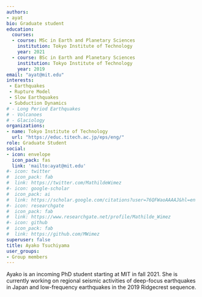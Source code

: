 ```yaml
---
authors:
- ayat
bio: Graduate student
education:
  courses:
  - course: MSc in Earth and Planetary Sciences
    institution: Tokyo Institute of Technology
    year: 2021
  - course: BSc in Earth and Planetary Sciences
    institution: Tokyo Institute of Technology
    year: 2019
email: "ayat@mit.edu"
interests:
 - Earthquakes
 - Rupture Model
 - Slow Earthquakes
 - Subduction Dynamics
# - Long Period Earthquakes
# - Volcanoes
# - Glaciology
organizations:
- name: Tokyo Institute of Technology
  url: "https://educ.titech.ac.jp/eps/eng/"
role: Graduate Student
social:
- icon: envelope
  icon_pack: fas
  link: 'mailto:ayat@mit.edu'
#- icon: twitter
#  icon_pack: fab
#  link: https://twitter.com/MathildeWimez
#- icon: google-scholar
#  icon_pack: ai
#  link: https://scholar.google.com/citations?user=76QFWaoAAAAJ&hl=en
#- icon: researchgate
#  icon_pack: fab
#  link: https://www.researchgate.net/profile/Mathilde_Wimez
#- icon: github
#  icon_pack: fab
#  link: https://github.com/MWimez
superuser: false
title: Ayako Tsuchiyama
user_groups:
- Group members
---
```


Ayako is an incoming PhD student starting at MIT in fall 2021. She is currently working on regional seismic activities of deep-focus earthquakes in Japan and low-frequency earthquakes in the 2019 Ridgecrest sequence.

